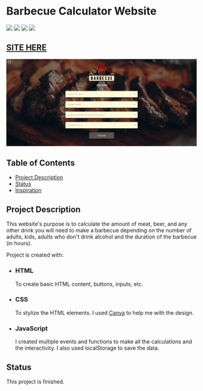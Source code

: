 # Barbecue Calculator Website

![](https://img.shields.io/github/forks/isabdch/bbq-calculator?color=blueviolet&style=for-the-badge)
![](https://img.shields.io/github/languages/count/isabdch/bbq-calculator?color=blueviolet&style=for-the-badge)
![](https://img.shields.io/github/repo-size/isabdch/bbq-calculator?color=blueviolet&style=for-the-badge)
![](https://img.shields.io/github/issues/isabdch/bbq-calculator?color=blueviolet&style=for-the-badge)

## [SITE HERE](https://isabdch.github.io/bbq-calculator/)
![](images/barbecue-calculator.png)

## Table of Contents

- [Project Description](#project-description)
- [Status](#status)
- [Inspiration](#inspiration)

## Project Description

This website's purpose is to calculate the amount of meat, beer, and any other drink you will need to make a barbecue depending on the number of adults, kids, adults who don't drink alcohol and the duration of the barbecue (in hours).

Project is created with:

- ### HTML

  To create basic HTML content, buttons, inputs, etc.

- ### CSS

  To stylize the HTML elements. I used [Canva](https://www.canva.com/) to help me with the design.

- ### JavaScript

  I created multiple events and functions to make all the calculations and the interactivity. I also used localStorage to save the data.

## Status

This project is finished. 
